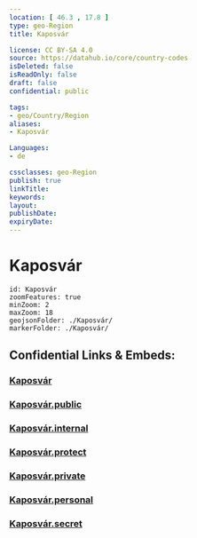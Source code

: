 ```yaml
---
location: [ 46.3 , 17.8 ] 
type: geo-Region
title: Kaposvár

license: CC BY-SA 4.0
source: https://datahub.io/core/country-codes
isDeleted: false
isReadOnly: false
draft: false
confidential: public

tags:
- geo/Country/Region
aliases:
- Kaposvár

Languages:
- de

cssclasses: geo-Region
publish: true
linkTitle: 
keywords: 
layout: 
publishDate: 
expiryDate: 
---
```


# Kaposvár

```leaflet
id: Kaposvár
zoomFeatures: true 
minZoom: 2 
maxZoom: 18
geojsonFolder: ./Kaposvár/
markerFolder: ./Kaposvár/
```


## Confidential Links & Embeds: 

### [Kaposvár](/_Standards/Earth/Continent/Europe/Europe~East/Hungary/Counties~Hungary/Somogy/City/Kaposvár.md) 

### [Kaposvár.public](/_public/Earth/Continent/Europe/Europe~East/Hungary/Counties~Hungary/Somogy/City/Kaposvár.public.md) 

### [Kaposvár.internal](/_internal/Earth/Continent/Europe/Europe~East/Hungary/Counties~Hungary/Somogy/City/Kaposvár.internal.md) 

### [Kaposvár.protect](/_protect/Earth/Continent/Europe/Europe~East/Hungary/Counties~Hungary/Somogy/City/Kaposvár.protect.md) 

### [Kaposvár.private](/_private/Earth/Continent/Europe/Europe~East/Hungary/Counties~Hungary/Somogy/City/Kaposvár.private.md) 

### [Kaposvár.personal](/_personal/Earth/Continent/Europe/Europe~East/Hungary/Counties~Hungary/Somogy/City/Kaposvár.personal.md) 

### [Kaposvár.secret](/_secret/Earth/Continent/Europe/Europe~East/Hungary/Counties~Hungary/Somogy/City/Kaposvár.secret.md)

